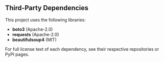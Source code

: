 ## Third-Party Dependencies

This project uses the following libraries:

- **boto3** (Apache-2.0)  
- **requests** (Apache-2.0)  
- **beautifulsoup4** (MIT)

For full license text of each dependency, see their respective repositories or PyPI pages.
